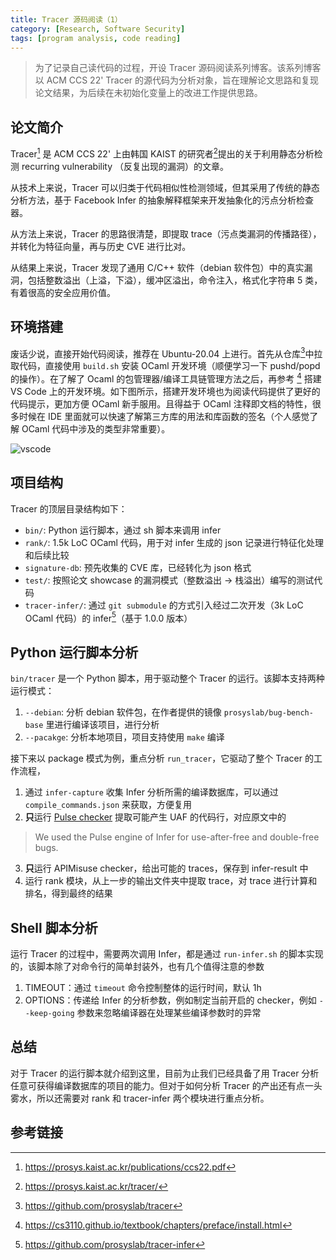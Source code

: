 ```yaml
---
title: Tracer 源码阅读（1）
category: [Research, Software Security]
tags: [program analysis, code reading]
---
```


> 为了记录自己读代码的过程，开设 Tracer 源码阅读系列博客。该系列博客以 ACM CCS 22' Tracer 的源代码为分析对象，旨在理解论文思路和复现论文结果，为后续在未初始化变量上的改进工作提供思路。

## 论文简介

Tracer[^paper] 是 ACM CCS 22' 上由韩国 KAIST 的研究者[^website]提出的关于利用静态分析检测 recurring vulnerability （反复出现的漏洞）的文章。

从技术上来说，Tracer 可以归类于代码相似性检测领域，但其采用了传统的静态分析方法，基于 Facebook Infer 的抽象解释框架来开发抽象化的污点分析检查器。

从方法上来说，Tracer 的思路很清楚，即提取 trace（污点类漏洞的传播路径），并转化为特征向量，再与历史 CVE 进行比对。

从结果上来说，Tracer 发现了通用 C/C++ 软件（debian 软件包）中的真实漏洞，包括整数溢出（上溢，下溢），缓冲区溢出，命令注入，格式化字符串 5 类，有着很高的安全应用价值。

## 环境搭建

废话少说，直接开始代码阅读，推荐在 Ubuntu-20.04 上进行。首先从仓库[^github]中拉取代码，直接使用 `build.sh` 安装 OCaml 开发环境（顺便学习一下 pushd/popd 的操作）。在了解了 Ocaml 的包管理器/编译工具链管理方法之后，再参考 [^cs3110] 搭建 VS Code 上的开发环境。如下图所示，搭建开发环境也为阅读代码提供了更好的代码提示，更加方便 OCaml 新手服用。且得益于 OCaml 注释即文档的特性，很多时候在 IDE 里面就可以快速了解第三方库的用法和库函数的签名（个人感觉了解 OCaml 代码中涉及的类型非常重要）。

![vscode](https://s2.loli.net/2023/06/01/nWH7PaOpmiDQYMX.png)

## 项目结构

Tracer 的顶层目录结构如下：

- `bin/`: Python 运行脚本，通过 sh 脚本来调用 infer
- `rank/`: 1.5k LoC OCaml 代码，用于对 infer 生成的 json 记录进行特征化处理和后续比较
- `signature-db`: 预先收集的 CVE 库，已经转化为 json 格式
- `test/`: 按照论文 showcase 的漏洞模式（整数溢出 -> 栈溢出）编写的测试代码
- `tracer-infer/`: 通过 `git submodule` 的方式引入经过二次开发（3k LoC OCaml 代码）的 infer[^tracer-infer]（基于 1.0.0 版本）

## Python 运行脚本分析

`bin/tracer` 是一个 Python 脚本，用于驱动整个 Tracer 的运行。该脚本支持两种运行模式：

1. `--debian`: 分析 debian 软件包，在作者提供的镜像 `prosyslab/bug-bench-base` 里进行编译该项目，进行分析
2. `--pacakge`: 分析本地项目，项目支持使用 `make` 编译

接下来以 package 模式为例，重点分析 `run_tracer`，它驱动了整个 Tracer 的工作流程，

1. 通过 `infer-capture` 收集 Infer 分析所需的编译数据库，可以通过 `compile_commands.json` 来获取，方便复用
2. **只**运行 [Pulse checker](https://fbinfer.com/docs/next/checker-pulse/#latent-issues) 提取可能产生 UAF 的代码行，对应原文中的

> We used the Pulse engine of Infer for use-after-free and double-free bugs.

3. **只**运行 APIMisuse checker，给出可能的 traces，保存到 infer-result 中
4. 运行 rank 模块，从上一步的输出文件夹中提取 trace，对 trace 进行计算和排名，得到最终的结果

## Shell 脚本分析

运行 Tracer 的过程中，需要两次调用 Infer，都是通过 `run-infer.sh` 的脚本实现的，该脚本除了对命令行的简单封装外，也有几个值得注意的参数

1. TIMEOUT：通过 `timeout` 命令控制整体的运行时间，默认 1h
2. OPTIONS：传递给 Infer 的分析参数，例如制定当前开启的 checker，例如 `--keep-going` 参数来忽略编译器在处理某些编译参数时的异常

## 总结

对于 Tracer 的运行脚本就介绍到这里，目前为止我们已经具备了用 Tracer 分析任意可获得编译数据库的项目的能力。但对于如何分析 Tracer 的产出还有点一头雾水，所以还需要对 rank 和 tracer-infer 两个模块进行重点分析。

## 参考链接

[^paper]: <https://prosys.kaist.ac.kr/publications/ccs22.pdf>
[^github]: <https://github.com/prosyslab/tracer>
[^website]: <https://prosys.kaist.ac.kr/tracer/>
[^cs3110]: <https://cs3110.github.io/textbook/chapters/preface/install.html>
[^tracer-infer]: <https://github.com/prosyslab/tracer-infer>
